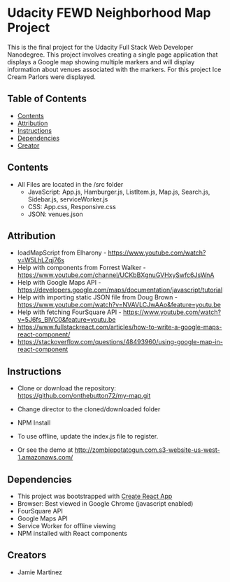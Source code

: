 # Udacity FEWD Neighborhood Map Project

This is the final project for the Udacity Full Stack Web Developer Nanodegree.  This project involves creating a single page application that displays a Google map showing multiple markers and will display information about venues associated with the markers.  For this project Ice Cream Parlors were displayed.  

## Table of Contents

* [Contents](#contents)
* [Attribution](#attribution)
* [Instructions](#instructions)
* [Dependencies](#dependencies)
* [Creator](#creators)

## Contents

*  All Files are located in the /src folder
    - JavaScript: App.js, Hamburger.js, ListItem.js, Map.js, Search.js, Sidebar.js, serviceWorker.js
    - CSS: App.css, Responsive.css
    - JSON: venues.json

## Attribution

*  loadMapScript from Elharony - https://www.youtube.com/watch?v=W5LhLZqj76s
*  Help with components from Forrest Walker - https://www.youtube.com/channel/UCKbBXgnuGVHxySwfc6JsWnA
*  Help with Google Maps API - https://developers.google.com/maps/documentation/javascript/tutorial
*  Help with importing static JSON file from Doug Brown - https://www.youtube.com/watch?v=NVAVLCJwAAo&feature=youtu.be
*  Help with fetching FourSquare API - https://www.youtube.com/watch?v=5J6fs_BlVC0&feature=youtu.be
*  https://www.fullstackreact.com/articles/how-to-write-a-google-maps-react-component/
*  https://stackoverflow.com/questions/48493960/using-google-map-in-react-component

## Instructions

* Clone or download the repository: https://github.com/onthebutton72/my-map.git
* Change director to the cloned/downloaded folder
* NPM Install
* To use offline, update the index.js file to register.

* Or see the demo at http://zombiepotatogun.com.s3-website-us-west-1.amazonaws.com/

## Dependencies

* This project was bootstrapped with [Create React App](https://github.com/facebook/create-react-app)
* Browser: Best viewed in Google Chrome (javascript enabled)
* FourSquare API
* Google Maps API
* Service Worker for offline viewing
* NPM installed with React components

## Creators

* Jamie Martinez
